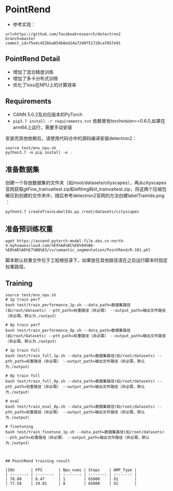 # PointRend

- 参考实现：
```
url=https://github.com/facebookresearch/detectron2
branch=master 
commit_id=f5e4c452bba854b8ed14a7240f51720ca7857e91
```

## PointRend Detail

- 增加了混合精度训练
- 增加了多卡分布式训练
- 优化了loss在NPU上的计算效率

## Requirements

- CANN 5.0.2及对应版本的PyTorch
- `pip3.7 install -r requirements.txt`
依赖里有torchvision==0.6.0,如果在arm64上运行，需要手动安装

安装完其他依赖后，请使用代码仓中的源码编译安装detectron2：
```
source test/env_npu.sh
python3.7 -m pip install -e .
```


## 准备数据集
创建一个存放数据集的文件夹（如/root/datasets/cityscapes），再从cityscapes官网获取gtFine_trainvaltest.zip和leftImg8bit_trainvaltest.zip，将这两个压缩包解压到创建的文件夹中，随后参考detectron2官网的方法创建labelTrainIds.png ：
```
python3.7 createTrainLabelIds.py /root/datasets/cityscapes
```

## 准备预训练权重
```
wget https://ascend-pytorch-model-file.obs.cn-north-4.myhuaweicloud.com/%E9%AA%8C%E6%94%B6-%E8%AE%AD%E7%BB%83/cv/semantic_segmentation/PointRend/R-101.pkl
```
脚本默认权重文件位于工程根目录下，如果放在其他路径请在之后运行脚本时指定权重路径。
## Training


```
source test/env_npu.sh
# 1p train perf
bash test/train_performance_1p.sh --data_path=数据集路径(如/root/datasets) --pth_path=权重路径（非必需） --output_path=输出文件路径（非必需，默认为./output）

# 8p train perf
bash test/train_performance_8p.sh --data_path=数据集路径(如/root/datasets) --pth_path=权重路径（非必需） --output_path=输出文件路径（非必需，默认为./output）

# 1p train full
bash test/train_full_1p.sh --data_path=数据集路径(如/root/datasets) --pth_path=权重路径（非必需） --output_path=输出文件路径（非必需，默认为./output）

# 8p train full
bash test/train_full_8p.sh --data_path=数据集路径(如/root/datasets) --pth_path=权重路径（非必需） --output_path=输出文件路径（非必需，默认为./output）

# eval
bash test/train_eval_8p.sh --data_path=数据集路径(如/root/datasets) --pth_path=权重路径（非必需） --output_path=输出文件路径（非必需，默认为./output）

# finetuning
bash test/train_finetune_1p.sh --data_path=数据集路径(如/root/datasets) --pth_path=权重路径（非必需） --output_path=输出文件路径（非必需，默认为./output）



## PointRend training result

|IOU       | FPS       | Npu_nums | Steps    | AMP_Type |
| :------: | :------:  | :------: | :------: | :------: |
| 78.08    | 8.47      | 1        | 65000    | O1       |
| 77.58    | 29.01     | 8        | 65000    | O1       |